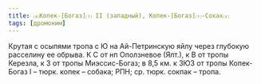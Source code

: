 ```yaml
---
title: ⒜Копек-[Богаз]⒯ II (западный), Копек-[Богаз]⒯-Сохах⒵
tags: [дромоним]
---
```


Крутая с осыпями тропа с Ю на Ай-Петринскую яйлу через глубокую расселину ее
обрыва. К С от нп Оползневое (Ялт.), к В от тропы Керезла, к З от тропы
Миэссис-Богаз; в 8,5 км. к ЗЮЗ от тропы Копек-Богаз I – тюрк. копек – собака;
РПН; ср. тюрк. сокпак – тропа.
